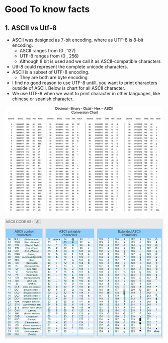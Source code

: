 # Good To know facts

## 1. ASCII vs Utf-8

* ASCII was designed as 7-bit encoding, where as UTF-8 is 8-bit encoding.
  * ASCII ranges from \(0 , 127\)
  * UTF-8 ranges from  \(0 , 256\)
  * Although 8 bit is used and we call it as ASCII-compatible characters
* Utf-8 could represent the complete unicode characters.
* ASCII is a subset of UTF-8 encoding.
  * They are both are byte encoding
* I find no good reason to use UTF-8 untill, you want to print characters outside of ASCII. Below is chart for all ASCII character.
* We use UTF-8 when we want to print character in other languages, like chinese or spanish character.

![common ASCII characters](../.gitbook/assets/image%20%28143%29.png)

![Complete ASCII table](../.gitbook/assets/image%20%28144%29.png)

